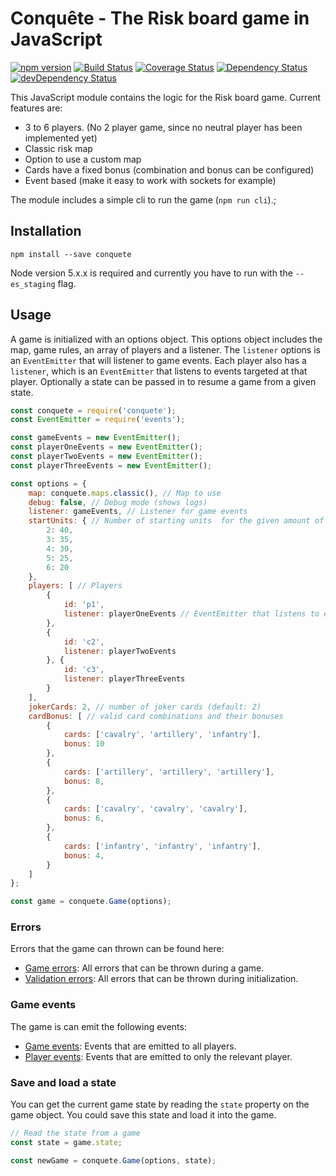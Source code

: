 # Conquête - The Risk board game in JavaScript

[![npm version](https://img.shields.io/npm/v/conquete.svg)](https://www.npmjs.com/package/conquete)
[![Build Status](https://travis-ci.org/arjanfrans/conquete.svg?branch=master)](https://travis-ci.org/arjanfrans/conquete)
[![Coverage Status](https://coveralls.io/repos/arjanfrans/conquete/badge.svg)](https://coveralls.io/r/arjanfrans/conquete)
[![Dependency Status](https://david-dm.org/arjanfrans/conquete.svg)](https://david-dm.org/arjanfrans/conquete)
[![devDependency Status](https://david-dm.org/arjanfrans/conquete/dev-status.svg)](https://david-dm.org/arjanfrans/conquete#info=devDependencies)

This JavaScript module contains the logic for the Risk board game. Current features are:

* 3 to 6 players. (No 2 player game, since no neutral player has been implemented yet)
* Classic risk map
* Option to use a custom map
* Cards have a fixed bonus (combination and bonus can be configured)
* Event based (make it easy to work with sockets for example)

The module includes a simple cli to run the game (`npm run cli`).;

## Installation

```
npm install --save conquete
```

Node version 5.x.x is required and currently you have to run with the `--es_staging` flag.

## Usage

A game is initialized with an options object. This options object includes
the map, game rules, an array of players and a listener. The `listener` options is an `EventEmitter` that will listener to
game events.
Each player also has a `listener`, which is an `EventEmitter` that listens to events targeted at that player.
Optionally a state can be passed in to resume a game from a given state.

```javaScript
const conquete = require('conquete');
const EventEmitter = require('events');

const gameEvents = new EventEmitter();
const playerOneEvents = new EventEmitter();
const playerTwoEvents = new EventEmitter();
const playerThreeEvents = new EventEmitter();

const options = {
    map: conquete.maps.classic(), // Map to use
    debug: false, // Debug mode (shows logs)
    listener: gameEvents, // Listener for game events
    startUnits: { // Number of starting units  for the given amount of players
        2: 40,
        3: 35,
        4: 30,
        5: 25,
        6: 20
    },
    players: [ // Players
        {
            id: 'p1',
            listener: playerOneEvents // EventEmitter that listens to events for this player
        },
        {
            id: 'c2',
            listener: playerTwoEvents
        }, {
            id: 'c3',
            listener: playerThreeEvents
        }
    ],
    jokerCards: 2, // number of joker cards (default: 2)
    cardBonus: [ // valid card combinations and their bonuses
        {
            cards: ['cavalry', 'artillery', 'infantry'],
            bonus: 10
        },
        {
            cards: ['artillery', 'artillery', 'artillery'],
            bonus: 8,
        },
        {
            cards: ['cavalry', 'cavalry', 'cavalry'],
            bonus: 6,
        },
        {
            cards: ['infantry', 'infantry', 'infantry'],
            bonus: 4,
        }
    ]
};

const game = conquete.Game(options);

```

### Errors

Errors that the game can thrown can be found here:
* [Game errors](./lib/errors/game-errors.js): All errors that can be thrown during a game.
* [Validation errors](./lib/errors/validation-errors.js): All errors that can be thrown during initialization.

### Game events

The game is can emit the following events:
* [Game events](./lib/risk/events/game-events.js): Events that are emitted to all players.
* [Player events](./lib/risk/events/player-events.js): Events that are emitted to only the relevant player.

### Save and load a state

You can get the current game state by reading the `state` property on the game object. You could save this state and load it into
the game.

```javascript
// Read the state from a game
const state = game.state;

const newGame = conquete.Game(options, state);
```
